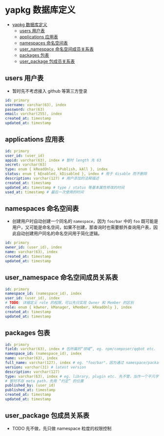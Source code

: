 # yapkg 数据库定义
- [yapkg 数据库定义](#yapkg-数据库定义)
  - [users 用户表](#users-用户表)
  - [applications 应用表](#applications-应用表)
  - [namespaces 命名空间表](#namespaces-命名空间表)
  - [user_namespace 命名空间成员关系表](#user_namespace-命名空间成员关系表)
  - [packages 包表](#packages-包表)
  - [user_package 包成员关系表](#user_package-包成员关系表)
## users 用户表
* 暂时先不考虑接入 github 等第三方登录
```yaml
id: primary
username: varchar(63), index
password: char(63)
email: varchar(255), index
created_at: timestamp
updated_at: timestamp
```
## applications 应用表
```yaml
id: primary
user_id: (user_id)
appid: varchar(63), index # 暂时 length 先 63
secret: varchar(63)
type: enum { kReadOnly, kPublish, kAll }, index
status: enum { kEnabled, kDisabled }, index # 用于 disable 而不删除
description: varchar(127) # 用户添加的注释描述
created_at: timestamp
updated_at: timestamp # type / status 等基本属性修改的时间
used_at: timestamp # 最后一次使用的时间
```
## namespaces 命名空间表
* 创建用户时自动创建一个同名的 `namespace`，因为 `foo/bar` 中的 `foo` 既可能是用户，又可能是命名空间，如果不创建，那查询时也需要额外查询用户表，因此自动创建用户同名的命名空间用于简化逻辑。
```yaml
id: primary
owner_id: (user_id), index
name: varchar(63), index
created_at: timestamp
updated_at: timestamp
```
## user_namespace 命名空间成员关系表
```yaml
id: primary
namespace_id: (namespace_id), index
user_id: (user_id), index
# TODO: 详细定义 role 的权限，可以先只实现 Owner 和 Member 的区别
role: enum { kOwner, kManager, kMember, kReadOnly }, index
created_at: timestamp
updated_at: timestamp
```
## packages 包表
```yaml
id: primary
field: varchar(63), index # 包所属的“领域”, eg. npm/composer/qqbot etc.
namespace_id: (namespace_id), index
name: varchar(63), index
full_name: varchar(127), index # eg. "foo/bar"，因为通过 namespace/package 访问的频率很高，所以这里冗余存储，否则需要联表查询 namespace 表，一般情况下也是不允许修改 namespace 的名字的
version: varchar(31) # latest version
description: varchar(127)
type: varchar(63), index # eg. library, plugin etc. 先不管，当作一个平凡字符串的属性就可以，我想法是可能用于搜索时的选择
# 暂时不存 meta path，先用 “约定” 的位置
published_by: (user_id)
published_at: timestamp
created_at: timestamp
updated_at: timestamp
```
## user_package 包成员关系表
* TODO 先不做，先只做 namespace 粒度的权限控制

